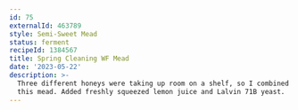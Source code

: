 ```yaml
---
id: 75
externalId: 463789
style: Semi-Sweet Mead
status: ferment
recipeId: 1384567
title: Spring Cleaning WF Mead
date: '2023-05-22'
description: >-
  Three different honeys were taking up room on a shelf, so I combined them into
  this mead. Added freshly squeezed lemon juice and Lalvin 71B yeast.
---
```

